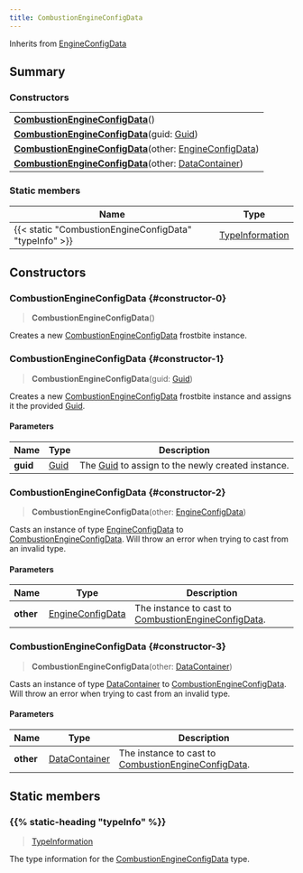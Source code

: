 ```yaml
---
title: CombustionEngineConfigData
---
```


Inherits from 
[EngineConfigData](/vext/ref/fb/engineconfigdata)

## Summary
### Constructors
| |
| ----------- |
| **[CombustionEngineConfigData](#constructor-0)**() |
| **[CombustionEngineConfigData](#constructor-1)**(guid: [Guid](/vext/ref/shared/class/guid)) |
| **[CombustionEngineConfigData](#constructor-2)**(other: [EngineConfigData](/vext/ref/fb/engineconfigdata)) |
| **[CombustionEngineConfigData](#constructor-3)**(other: [DataContainer](/vext/ref/shared/class/datacontainer)) |

### Static members
| Name | Type |
| ---- | ---- |
| {{< static "CombustionEngineConfigData" "typeInfo" >}} | [TypeInformation](/vext/ref/shared/class/typeinformation) |

## Constructors
### CombustionEngineConfigData {#constructor-0}
> **CombustionEngineConfigData**()

Creates a new [CombustionEngineConfigData](/vext/ref/fb/combustionengineconfigdata) frostbite instance.

### CombustionEngineConfigData {#constructor-1}
> **CombustionEngineConfigData**(guid: [Guid](/vext/ref/shared/class/guid))

Creates a new [CombustionEngineConfigData](/vext/ref/fb/combustionengineconfigdata) frostbite instance and assigns it the provided [Guid](/vext/ref/shared/class/guid).

#### Parameters
| Name | Type | Description |
| ---- | ---- | ----------- |
| **guid** | [Guid](/vext/ref/shared/class/guid) | The [Guid](/vext/ref/shared/class/guid) to assign to the newly created instance. |

### CombustionEngineConfigData {#constructor-2}
> **CombustionEngineConfigData**(other: [EngineConfigData](/vext/ref/fb/engineconfigdata))

Casts an instance of type [EngineConfigData](/vext/ref/fb/engineconfigdata) to [CombustionEngineConfigData](/vext/ref/fb/combustionengineconfigdata). Will throw an error when trying to cast from an invalid type.

#### Parameters
| Name | Type | Description |
| ---- | ---- | ----------- |
| **other** | [EngineConfigData](/vext/ref/fb/engineconfigdata) | The instance to cast to [CombustionEngineConfigData](/vext/ref/fb/combustionengineconfigdata). |

### CombustionEngineConfigData {#constructor-3}
> **CombustionEngineConfigData**(other: [DataContainer](/vext/ref/shared/class/datacontainer))

Casts an instance of type [DataContainer](/vext/ref/shared/class/datacontainer) to [CombustionEngineConfigData](/vext/ref/fb/combustionengineconfigdata). Will throw an error when trying to cast from an invalid type.

#### Parameters
| Name | Type | Description |
| ---- | ---- | ----------- |
| **other** | [DataContainer](/vext/ref/shared/class/datacontainer) | The instance to cast to [CombustionEngineConfigData](/vext/ref/fb/combustionengineconfigdata). |

## Static members
### {{% static-heading "typeInfo" %}}
> [TypeInformation](/vext/ref/shared/class/typeinformation)

The type information for the [CombustionEngineConfigData](/vext/ref/fb/combustionengineconfigdata) type.

